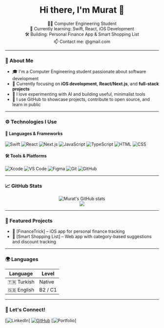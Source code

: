<h1 align="center">Hi there, I'm Murat 👋</h1>

<p align="center">
  👨‍💻 Computer Engineering Student <br />
  🌱 Currently learning: Swift, React, iOS Development <br />
  🛠️ Building: Personal Finance App & Smart Shopping List <br />
  📫 Contact me: @gmail.com
</p>

---

### 🧠 About Me

- 🎓 I'm a Computer Engineering student passionate about software development
- 🧩 Currently focusing on **iOS development**, **React/Next.js**, and **full-stack projects**
- 🧪 I love experimenting with AI and building useful, minimalist tools
- 💼 I use GitHub to showcase projects, contribute to open source, and learn in public

---

### ⚙️ Technologies I Use

#### 🚀 Languages & Frameworks
![Swift](https://img.shields.io/badge/-Swift-F05138?style=flat&logo=swift&logoColor=white)
![React](https://img.shields.io/badge/-React-20232A?style=flat&logo=react)
![Next.js](https://img.shields.io/badge/-Next.js-000?style=flat&logo=next.js)
![JavaScript](https://img.shields.io/badge/-JavaScript-F7DF1E?style=flat&logo=javascript&logoColor=black)
![TypeScript](https://img.shields.io/badge/-TypeScript-007ACC?style=flat&logo=typescript)
![HTML](https://img.shields.io/badge/-HTML5-E34F26?style=flat&logo=html5&logoColor=white)
![CSS](https://img.shields.io/badge/-CSS3-1572B6?style=flat&logo=css3)

#### 🛠️ Tools & Platforms
![Xcode](https://img.shields.io/badge/-Xcode-147EFB?style=flat&logo=xcode&logoColor=white)
![VS Code](https://img.shields.io/badge/-VS%20Code-007ACC?style=flat&logo=visual-studio-code)
![Figma](https://img.shields.io/badge/-Figma-F24E1E?style=flat&logo=figma)
![Git](https://img.shields.io/badge/-Git-F05032?style=flat&logo=git&logoColor=white)
![GitHub](https://img.shields.io/badge/-GitHub-181717?style=flat&logo=github)

---

### 📈 GitHub Stats

<p align="center">
  <img src="https://github-readme-stats.vercel.app/api?username=muartdev&show_icons=true&theme=radical" alt="Murat's GitHub stats" />
  <br />
  <img src="https://github-readme-streak-stats.herokuapp.com?user=muartdev&theme=radical&hide_border=true" />
</p>

---

### 🧩 Featured Projects

- 🧾 [FinanceTrick] – iOS app for personal finance tracking
- 🛒 [Smart Shopping List] – Web app with category-based suggestions and discount tracking

---

### 🌍 Languages

| Language | Level |
|----------|-------|
| 🇹🇷 Turkish | Native |
| 🇬🇧 English | B2 / C1 |

---

### 🤝 Let's Connect!

[![LinkedIn](https://img.shields.io/badge/-LinkedIn-0077B5?style=flat&logo=linkedin&logoColor=white)]
[![GitHub](https://img.shields.io/badge/-GitHub-181717?style=flat&logo=github)](https://github.com/muartdev)
[![Portfolio](https://img.shields.io/badge/-Portfolio-black?style=flat&logo=about.me&logoColor=white)]

